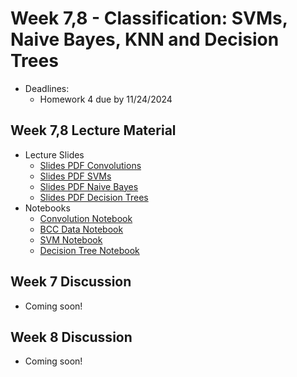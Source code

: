 # Week 7,8 - Classification: SVMs, Naive Bayes, KNN and Decision Trees
- Deadlines:
    - Homework 4 due by 11/24/2024

## Week 7,8 Lecture Material
- Lecture Slides
    - [Slides PDF Convolutions](https://drive.google.com/file/d/1dl-p2Ox64lIFiP0DTWwhaUMt7p_CxRDi/view?usp=sharing)
    - [Slides PDF SVMs](https://drive.google.com/file/d/1-VgctP2ZEl3_yDXrJtMPHj7WtfnaGTPf/view?usp=sharing)
    - [Slides PDF Naive Bayes](https://drive.google.com/file/d/1xgemXzQeDRfBVJZzQSg1n0UJnRIyACKF/view?usp=sharing)
    - [Slides PDF Decision Trees](https://drive.google.com/file/d/1MwscOwtQ7eePDK3WpS4TB5DjkIxn0rdt/view?usp=sharing)
- Notebooks
    - [Convolution Notebook](https://colab.research.google.com/drive/1eT-8x_VfjGWURI8J4iUkM3TQhV_oFC-V?usp=sharing)
    - [BCC Data Notebook](https://colab.research.google.com/drive/1ksEGL7SJ_wutCIyPYx7Loe5EPdOij6dJ?usp=sharing)
    - [SVM Notebook](https://colab.research.google.com/drive/1dJ7MmruKZAhBEYyUvh63IRHo5XWEHUO2?usp=sharing)
    - [Decision Tree Notebook](https://colab.research.google.com/drive/1PKweOlRDaFI8GZ222odxu2pztfsBV98l?usp=sharing)
## Week 7 Discussion
- Coming soon!
## Week 8 Discussion
- Coming soon!